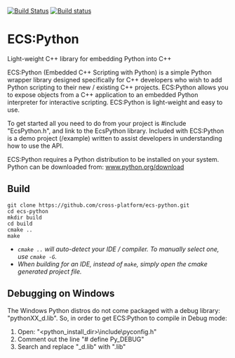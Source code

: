 [![Build Status](https://travis-ci.org/cross-platform/ecs-python.svg?branch=master)](https://travis-ci.org/cross-platform/ecs-python)
[![Build status](https://ci.appveyor.com/api/projects/status/95ouh8tha8v5auaq?svg=true)](https://ci.appveyor.com/project/MarcusTomlinson/ecs-python)

# ECS:Python

Light-weight C++ library for embedding Python into C++

ECS:Python (Embedded C++ Scripting with Python) is a simple Python wrapper library designed specifically for C++ developers who wish to add Python scripting to their new / existing C++ projects. ECS:Python allows you to expose objects from a C++ application to an embedded Python interpreter for interactive scripting. ECS:Python is light-weight and easy to use.

To get started all you need to do from your project is #include "EcsPython.h", and link to the EcsPython library. Included with ECS:Python is a demo project (/example) written to assist developers in understanding how to use the API.

ECS:Python requires a Python distribution to be installed on your system. Python can be downloaded from: www.python.org/download


## Build

```
git clone https://github.com/cross-platform/ecs-python.git
cd ecs-python
mkdir build
cd build
cmake ..
make
```

- *`cmake ..` will auto-detect your IDE / compiler. To manually select one, use `cmake -G`.*
- *When building for an IDE, instead of `make`, simply open the cmake generated project file.*


## Debugging on Windows

The Windows Python distros do not come packaged with a debug library: "pythonXX_d.lib".
So, in order to get ECS:Python to compile in Debug mode:
 
 1. Open: "<python_install_dir>\include\pyconfig.h"
 2. Comment out the line "#	define Py_DEBUG"
 3. Search and replace "_d.lib" with ".lib"
